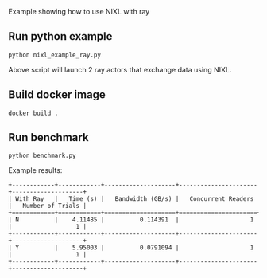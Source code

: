 Example showing how to use NIXL with ray

## Run python example

```shell
python nixl_example_ray.py
```

Above script will launch 2 ray actors that exchange data using NIXL.

## Build docker image

```shell
docker build .
```

## Run benchmark

```shell
python benchmark.py
```

Example results:
```
+------------+------------+--------------------+----------------------+--------------------+
| With Ray   |   Time (s) |   Bandwidth (GB/s) |   Concurrent Readers |   Number of Trials |
+============+============+====================+======================+====================+
| N          |    4.11485 |          0.114391  |                    1 |                  1 |
+------------+------------+--------------------+----------------------+--------------------+
| Y          |    5.95003 |          0.0791094 |                    1 |                  1 |
+------------+------------+--------------------+----------------------+--------------------+
```
